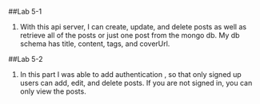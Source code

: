 ##Lab 5-1
1. With this api server, I can create, update, and delete posts as well as retrieve all of the posts or just one post from the mongo db. My db schema has title, content, tags, and coverUrl.

##Lab 5-2
1. In this part I was able to add authentication , so that only signed up users can add, edit, and delete posts. If you are not signed in, you can only view the posts.
